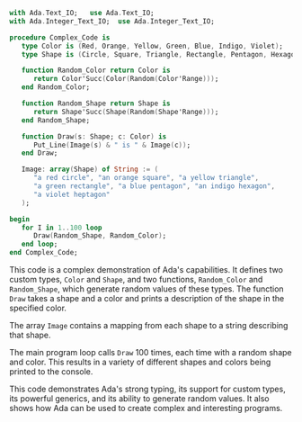 ```ada
with Ada.Text_IO;   use Ada.Text_IO;
with Ada.Integer_Text_IO;  use Ada.Integer_Text_IO;

procedure Complex_Code is
   type Color is (Red, Orange, Yellow, Green, Blue, Indigo, Violet);
   type Shape is (Circle, Square, Triangle, Rectangle, Pentagon, Hexagon, Heptagon);

   function Random_Color return Color is
      return Color'Succ(Color(Random(Color'Range)));
   end Random_Color;

   function Random_Shape return Shape is
      return Shape'Succ(Shape(Random(Shape'Range)));
   end Random_Shape;

   function Draw(s: Shape; c: Color) is
      Put_Line(Image(s) & " is " & Image(c));
   end Draw;

   Image: array(Shape) of String := (
      "a red circle", "an orange square", "a yellow triangle",
      "a green rectangle", "a blue pentagon", "an indigo hexagon",
      "a violet heptagon"
   );

begin
   for I in 1..100 loop
      Draw(Random_Shape, Random_Color);
   end loop;
end Complex_Code;
```

This code is a complex demonstration of Ada's capabilities. It defines two custom types, `Color` and `Shape`, and two functions, `Random_Color` and `Random_Shape`, which generate random values of these types. The function `Draw` takes a shape and a color and prints a description of the shape in the specified color.

The array `Image` contains a mapping from each shape to a string describing that shape.

The main program loop calls `Draw` 100 times, each time with a random shape and color. This results in a variety of different shapes and colors being printed to the console.

This code demonstrates Ada's strong typing, its support for custom types, its powerful generics, and its ability to generate random values. It also shows how Ada can be used to create complex and interesting programs.